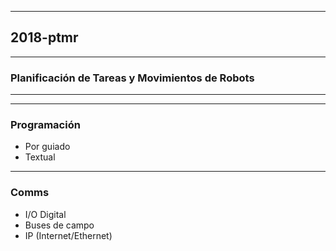 
----
## 2018-ptmr
----
### Planificación de Tareas y Movimientos de Robots
----
---
### Programación

- Por guiado
- Textual

---
### Comms

- I/O Digital
- Buses de campo
- IP (Internet/Ethernet)
